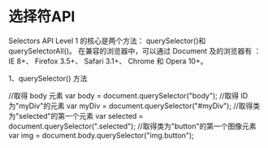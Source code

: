 # 选择符API

Selectors API Level 1 的核心是两个方法： querySelector()和 querySelectorAll()。
在兼容的浏览器中，可以通过 Document 及的浏览器有 ：
IE 8+、 Firefox 3.5+、 Safari 3.1+、 Chrome 和 Opera 10+。

1、querySelector() 方法

//取得 body 元素
var body = document.querySelector("body");
//取得 ID 为"myDiv"的元素
var myDiv = document.querySelector("#myDiv");
//取得类为"selected"的第一个元素
var selected = document.querySelector(".selected");
//取得类为"button"的第一个图像元素
var img = document.body.querySelector("img.button");
